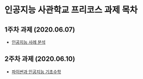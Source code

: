 인공지능 사관학교 프리코스 과제 목차
=======
1주차 과제 (2020.06.07)
-----------
* [인공지능 사례 분석](URL "https://github.com/ChanYeong-AI/GwanJu-AI-Academy-Project/blob/master/1%EC%A3%BC%EC%B0%A8%EA%B3%BC%EC%A0%9C.ipynb")

2주차 과제 (2020.06.10)
-----------
* [파이썬과 인공지능 기초수학](URL "https://github.com/ChanYeong-AI/GwanJu-AI-Academy-Project/blob/master/2%EC%A3%BC%EC%B0%A8%EA%B3%BC%EC%A0%9C.ipynb")
